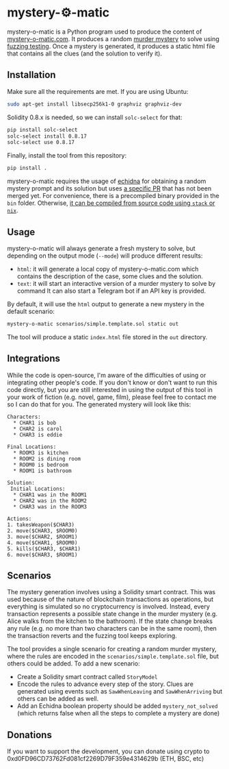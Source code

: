 # mystery-⚙️-matic

mystery-o-matic is a Python program used to produce the content of [mystery-o-matic.com](https://mystery-o-matic.com). It produces a random [murder mystery](https://en.wikipedia.org/wiki/Murder_mystery) to solve using [fuzzing testing](https://en.wikipedia.org/wiki/Fuzzing). Once a mystery is generated, it produces a static html file that contains all the clues (and the solution to verify it).

## Installation

Make sure all the requirements are met. If you are using Ubuntu:

```bash
sudo apt-get install libsecp256k1-0 graphviz graphviz-dev
```

Solidity 0.8.x is needed, so we can install `solc-select` for that:

```bash
pip install solc-select
solc-select install 0.8.17
solc-select use 0.8.17
```

Finally, install the tool from this repository:

```bash
pip install .
```

mystery-o-matic requires the usage of [echidna](https://github.com/crytic/echidna/) for obtaining a random mystery prompt and its solution but uses [a specific PR](https://github.com/crytic/echidna/pull/1075) that has not been merged yet. For convenience, there is a precompiled binary provided in the `bin` folder. Otherwise, [it can be compiled from source code using `stack` or `nix`](https://github.com/crytic/echidna#building-using-stack).

## Usage

mystery-o-matic will always generate a fresh mystery to solve, but depending on the output mode (`--mode`) will produce different results:

* `html`: it will generate a local copy of mystery-o-matic.com which contains the description of the case, some clues and the solution.
* `text`: it will start an interactive version of a murder mystery to solve by command It can also start a Telegram bot if an API key is provided.

By default, it will use the `html` output to generate a new mystery in the default scenario:

```bash
mystery-o-matic scenarios/simple.template.sol static out
```

The tool will produce a static `index.html` file stored in the `out` directory.

## Integrations

While the code is open-source, I'm aware of the difficulties of using or integrating other people's code. If you don't know or don't want to run this code directly, but you are still interested in using the output of this tool in your work of fiction (e.g. novel, game, film), please feel free to contact me so I can do that for you. The generated mystery will look like this:

```
Characters:
  * CHAR1 is bob
  * CHAR2 is carol
  * CHAR3 is eddie

Final Locations:
  * ROOM3 is kitchen
  * ROOM2 is dining room
  * ROOM0 is bedroom
  * ROOM1 is bathroom

Solution:
 Initial Locations:
  * CHAR1 was in the ROOM1
  * CHAR2 was in the ROOM2
  * CHAR3 was in the ROOM3

Actions:
1. takesWeapon($CHAR3)
2. move($CHAR3, $ROOM0)
3. move($CHAR2, $ROOM1)
4. move($CHAR1, $ROOM0)
5. kills($CHAR3, $CHAR1)
6. move($CHAR3, $ROOM1)
```

## Scenarios

The mystery generation involves using a Solidity smart contract. This was used because of the nature of blockchain transactions as operations, but everything is simulated so no cryptocurrency is involved. Instead, every transaction represents a possible state change in the murder mystery (e.g. Alice walks from the kitchen to the bathroom). If the state change breaks any rule (e.g. no more than two characters can be in the same room), then the transaction reverts and the fuzzing tool keeps exploring.

The tool provides a single scenario for creating a random murder mystery, where the rules are encoded in the `scenarios/simple.template.sol` file, but others could be added. To add a new scenario:

* Create a Solidity smart contract called `StoryModel`
* Encode the rules to advance every step of the story. Clues are generated using events such as `SawWhenLeaving` and `SawWhenArriving` but others can be added as well.
* Add an Echidna boolean property should be added `mystery_not_solved` (which returns false when all the steps to complete a mystery are done)

## Donations

If you want to support the development, you can donate using crypto to 0xd0FD96CD73762Fd081cf2269D79F359e4314629b (ETH, BSC, etc)
